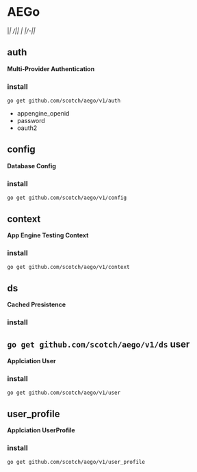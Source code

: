 AEGo
===

|_| /||
| |/-||_

auth
----
**Multi-Provider Authentication**

### install ###
``
  go get github.com/scotch/aego/v1/auth
``

* appengine_openid
* password
* oauth2

config
------
**Database Config**

### install ###
``
  go get github.com/scotch/aego/v1/config
``

context
-------
**App Engine Testing Context**

### install ###
``
  go get github.com/scotch/aego/v1/context
``

ds
--
**Cached Presistence**

### install ###
``
  go get github.com/scotch/aego/v1/ds
``
user
----
**Applciation User**

### install ###
``
  go get github.com/scotch/aego/v1/user
``

user_profile
------------
**Applciation UserProfile**


### install ###
``
  go get github.com/scotch/aego/v1/user_profile
``
